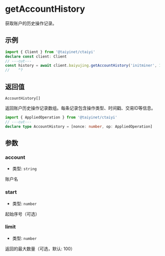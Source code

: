 # getAccountHistory

获取账户的历史操作记录。

## 示例

```ts twoslash
import { Client } from '@taiyinet/ctaiyi'
declare const client: Client
// ---cut---
const history = await client.baiyujing.getAccountHistory('initminer', 10, 1)
//    ^?
```

## 返回值

`AccountHistory[]`

返回账户历史操作记录数组。每条记录包含操作类型、时间戳、交易ID等信息。

```ts twoslash
import { AppliedOperation } from '@taiyinet/ctaiyi'
// ---cut---
declare type AccountHistory = [nonce: number, op: AppliedOperation]
```

## 参数

### account

- 类型: `string`

账户名

### start

- 类型: `number`

起始序号（可选）

### limit

- 类型: `number`

返回的最大数量（可选，默认: 100）
